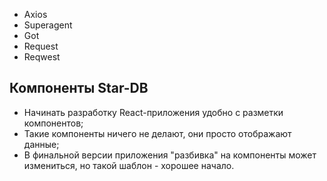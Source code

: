 - Axios
- Superagent
- Got
- Request
- Reqwest

## Компоненты Star-DB 
- Начинать разработку React-приложения удобно с разметки компонентов;
- Такие компоненты ничего не делают, они просто отображают данные;
- В финальной версии приложения "разбивка" на компоненты может измениться, но
такой шаблон - хорошее начало.
